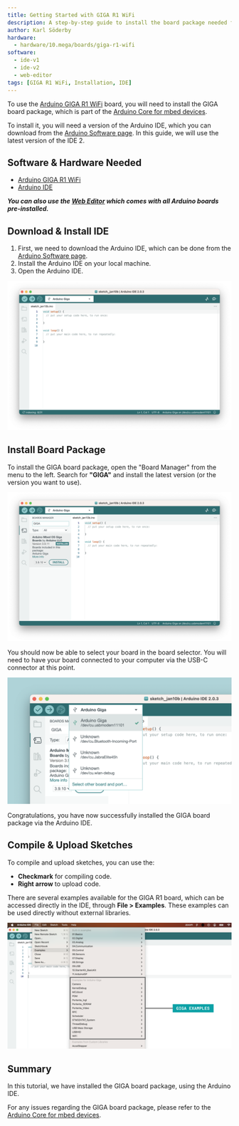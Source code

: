 ```yaml
---
title: Getting Started with GIGA R1 WiFi
description: A step-by-step guide to install the board package needed for the GIGA R1 WiFi board.
author: Karl Söderby
hardware:
  - hardware/10.mega/boards/giga-r1-wifi
software:
  - ide-v1
  - ide-v2
  - web-editor
tags: [GIGA R1 WiFi, Installation, IDE]
---
```


To use the [Arduino GIGA R1 WiFi](/hardware/giga-r1-wifi) board, you will need to install the GIGA board package, which is part of the [Arduino Core for mbed devices](https://github.com/arduino/ArduinoCore-mbed).

To install it, you will need a version of the Arduino IDE, which you can download from the [Arduino Software page](https://www.arduino.cc/en/software). In this guide, we will use the latest version of the IDE 2.

## Software & Hardware Needed

- [Arduino GIGA R1 WiFi](/hardware/giga-r1-wifi)
- [Arduino IDE](https://docs.arduino.cc/software/ide-v2)

***You can also use the [Web Editor](https://create.arduino.cc/editor) which comes with all Arduino boards pre-installed.*** 

## Download & Install IDE

1. First, we need to download the Arduino IDE, which can be done from the [Arduino Software page](https://www.arduino.cc/en/software/).
2. Install the Arduino IDE on your local machine.
3. Open the Arduino IDE.

![The Arduino IDE.](assets/open-ide.png)

## Install Board Package

To install the GIGA board package, open the "Board Manager" from the menu to the left. Search for **"GIGA"** and install the latest version (or the version you want to use).

![Install GIGA boards package.](assets/install-giga-core.png)

You should now be able to select your board in the board selector. You will need to have your board connected to your computer via the USB-C connector at this point.

![Arduino GIGA board found.](assets/giga-connected.png)

Congratulations, you have now successfully installed the GIGA board package via the Arduino IDE.

## Compile & Upload Sketches

To compile and upload sketches, you can use the:
- **Checkmark** for compiling code.
- **Right arrow** to upload code.

There are several examples available for the GIGA R1 board, which can be accessed directly in the IDE, through **File > Examples**. These examples can be used directly without external libraries.

![GIGA examples.](assets/giga-examples.png)

## Summary

In this tutorial, we have installed the GIGA board package, using the Arduino IDE.

For any issues regarding the GIGA board package, please refer to the [Arduino Core for mbed devices](https://github.com/arduino/ArduinoCore-mbed).
